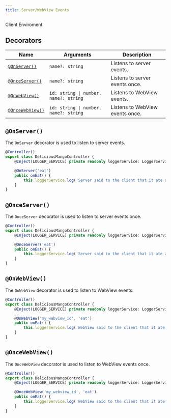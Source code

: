 ```yaml
---
title: Server/WebView Events
---
```


<script lang="ts">
    import Badge from '$lib/Badge.svelte';
</script>

<Badge color='green'>Client Enviroment</Badge>

## Decorators

| Name                                           | Arguments                             | Description                     |
| ---------------------------------------------- | ------------------------------------- | ------------------------------- |
| <a href='#@OnServer()'>`@OnServer()`</a>       | `name?: string`                       | Listens to server events.       |
| <a href='#@OnceServer()'>`@OnceServer()`</a>   | `name?: string`                       | Listens to server events once.  |
| <a href='#@OnWebView()'>`@OnWebView()`</a>     | `id: string \| number, name?: string` | Listens to WebView events.      |
| <a href='#@OnceWebView()'>`@OnceWebView()`</a> | `id: string \| number, name?: string` | Listens to WebView events once. |

## `@OnServer()`

The `OnServer` decorator is used to listen to server events.

```ts
@Controller()
export class DeliciousMangoController {
    @Inject(LOGGER_SERVICE) private readonly loggerService: LoggerService;

    @OnServer('eat')
    public onEat() {
        this.loggerService.log('Server said to the client that it ate a delicious mango!');
    }
}
```

## `@OnceServer()`

The `OnceServer` decorator is used to listen to server events once.

```ts
@Controller()
export class DeliciousMangoController {
    @Inject(LOGGER_SERVICE) private readonly loggerService: LoggerService;

    @OnceServer('eat')
    public onEat() {
        this.loggerService.log('Server said to the client that it ate a delicious mango!');
    }
}
```

## `@OnWebView()`

The `OnWebView` decorator is used to listen to WebView events.

```ts
@Controller()
export class DeliciousMangoController {
    @Inject(LOGGER_SERVICE) private readonly loggerService: LoggerService;

    @OnWebView('my_webview_id', 'eat')
    public onEat() {
        this.loggerService.log('WebView said to the client that it ate a delicious mango!');
    }
}
```

## `@OnceWebView()`

The `OnceWebView` decorator is used to listen to WebView events once.

```ts
@Controller()
export class DeliciousMangoController {
    @Inject(LOGGER_SERVICE) private readonly loggerService: LoggerService;

    @OnceWebView('my_webview_id', 'eat')
    public onEat() {
        this.loggerService.log('WebView said to the client that it ate a delicious mango!');
    }
}
```
